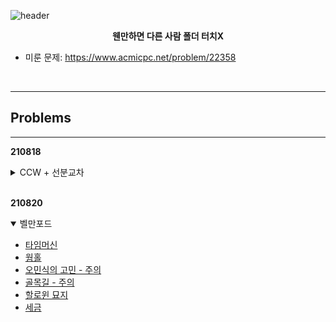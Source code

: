 ![header](https://capsule-render.vercel.app/api?type=waving&height=200&text=ALPS%20Algorithm%20Study&color=50bcdf&animation=scaleIn&fontColor=FFFFFF&fontSize=35&fontAlignY=35&descAlign=66&descAlignY=48)  

<p align="center">
<strong>웬만하면 다른 사람 폴더 터치X</strong>
</p>

* 미룬 문제: https://www.acmicpc.net/problem/22358

<br>

***
## Problems
***
**210818**
<details>
    <summary>CCW + 선분교차</summary>
    <div markdown="1">
        <ul>
            <li><a href=https://www.acmicpc.net/problem/17386>선분교차1</a></li>
            <li><a href=https://www.acmicpc.net/problem/17387>선분교차2</a></li>
            <li><a href=https://www.acmicpc.net/problem/12781>PIZZA ALVOLOC</a></li>
            <li><a href=https://www.acmicpc.net/problem/2162>선분그룹</a></li>
            <li><a href=https://www.acmicpc.net/problem/6439>교차</a></li>
            <li><a href=https://www.acmicpc.net/problem/10255>교차점</a></li>
        </ul>
    </div>
</details>
<br>

**210820**
<details open>
    <summary>벨만포드</summary>
    <div markdown="1">
        <ul>
            <li><a href=https://www.acmicpc.net/problem/11657>타임머신</a></li>
            <li><a href=https://www.acmicpc.net/problem/1865>웜홀</a></li>
            <li><a href=https://www.acmicpc.net/problem/1219>오민식의 고민 - 주의</a></li>
            <li><a href=https://www.acmicpc.net/problem/1738>골목길 - 주의</a></li>
            <li><a href=https://www.acmicpc.net/problem/3860>할로윈 묘지</a></li>
            <li><a href=https://www.acmicpc.net/problem/13907>세금</a></li>
        </ul>
    </div>
</details>
<br>

<!--
<br>

****
<details>
    <summary></summary>
    <div markdown="1">
        <ul>
            <li><a href=https://www.acmicpc.net/problem/></a></li>
            <li><a href=https://www.acmicpc.net/problem/></a></li>
            <li><a href=https://www.acmicpc.net/problem/></a></li>
            <li><a href=https://www.acmicpc.net/problem/></a></li>
            <li><a href=https://www.acmicpc.net/problem/></a></li>
            <li><a href=https://www.acmicpc.net/problem/></a></li>
        </ul>
    </div>
</details>
-->